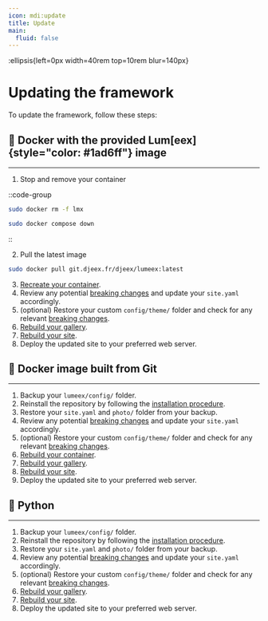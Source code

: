 ```yaml
---
icon: mdi:update
title: Update
main:
  fluid: false
---
```

:ellipsis{left=0px width=40rem top=10rem blur=140px}
# Updating the framework

To update the framework, follow these steps:

## 🐳 Docker with the provided **Lum[eex]{style="color: #1ad6ff"}** image
---

1. Stop and remove your container

::code-group
```sh [Docker run]
sudo docker rm -f lmx
```
```sh [Docker compose]
sudo docker compose down
```
::


2. Pull the latest image
```sh
sudo docker pull git.djeex.fr/djeex/lumeex:latest
```
3. [Recreate your container](/getting-started/installation#from-lumeex-official-image).
4. Review any potential [breaking changes](https://git.djeex.fr/Djeex/lumeex/releases) and update your `site.yaml` accordingly.
5. (optional) Restore your custom `config/theme/` folder and check for any relevant [breaking changes](https://git.djeex.fr/Djeex/lumeex/releases).
6. [Rebuild your gallery](/getting-started/gallery#building-your-gallery).
7. [Rebuild your site](/getting-started/build#build-the-site).
8. Deploy the updated site to your preferred web server.

## 🐳 Docker image built from Git 
---
1. Backup your `lumeex/config/` folder.
2. Reinstall the repository by following the [installation procedure](installation.md).
3. Restore your `site.yaml` and `photo/` folder from your backup.
4. Review any potential [breaking changes](https://git.djeex.fr/Djeex/lumeex/releases) and update your `site.yaml` accordingly.
5. (optional) Restore your custom `config/theme/` folder and check for any relevant [breaking changes](https://git.djeex.fr/Djeex/lumeex/releases).
6. [Rebuild your container](/getting-started/installation#from-git-repository).
7. [Rebuild your gallery](/getting-started/gallery#building-your-gallery).
8. [Rebuild your site](/getting-started/build#build-the-site).
9. Deploy the updated site to your preferred web server.

## 🐍 Python
---

1. Backup your `lumeex/config/` folder.
2. Reinstall the repository by following the [installation procedure](installation.md).
3. Restore your `site.yaml` and `photo/` folder from your backup.
4. Review any potential [breaking changes](https://git.djeex.fr/Djeex/lumeex/releases) and update your `site.yaml` accordingly.
5. (optional) Restore your custom `config/theme/` folder and check for any relevant [breaking changes](https://git.djeex.fr/Djeex/lumeex/releases).
6. [Rebuild your gallery](/getting-started/gallery#building-your-gallery).
7. [Rebuild your site](/getting-started/build#build-the-site).
8. Deploy the updated site to your preferred web server.